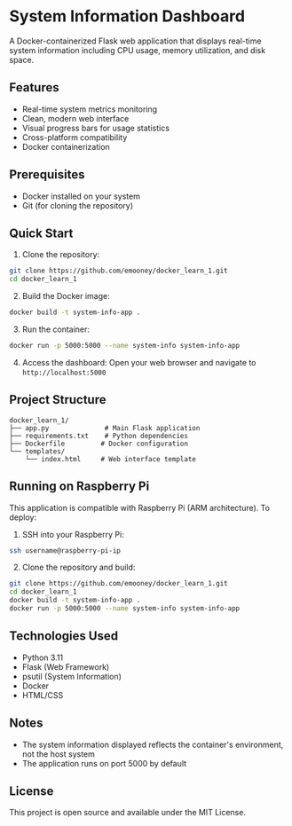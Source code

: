 # System Information Dashboard

A Docker-containerized Flask web application that displays real-time system information including CPU usage, memory utilization, and disk space.

## Features

- Real-time system metrics monitoring
- Clean, modern web interface
- Visual progress bars for usage statistics
- Cross-platform compatibility
- Docker containerization

## Prerequisites

- Docker installed on your system
- Git (for cloning the repository)

## Quick Start

1. Clone the repository:
```bash
git clone https://github.com/emooney/docker_learn_1.git
cd docker_learn_1
```

2. Build the Docker image:
```bash
docker build -t system-info-app .
```

3. Run the container:
```bash
docker run -p 5000:5000 --name system-info system-info-app
```

4. Access the dashboard:
Open your web browser and navigate to `http://localhost:5000`

## Project Structure

```
docker_learn_1/
├── app.py              # Main Flask application
├── requirements.txt    # Python dependencies
├── Dockerfile         # Docker configuration
└── templates/
    └── index.html     # Web interface template
```

## Running on Raspberry Pi

This application is compatible with Raspberry Pi (ARM architecture). To deploy:

1. SSH into your Raspberry Pi:
```bash
ssh username@raspberry-pi-ip
```

2. Clone the repository and build:
```bash
git clone https://github.com/emooney/docker_learn_1.git
cd docker_learn_1
docker build -t system-info-app .
docker run -p 5000:5000 --name system-info system-info-app
```

## Technologies Used

- Python 3.11
- Flask (Web Framework)
- psutil (System Information)
- Docker
- HTML/CSS

## Notes

- The system information displayed reflects the container's environment, not the host system
- The application runs on port 5000 by default

## License

This project is open source and available under the MIT License.
